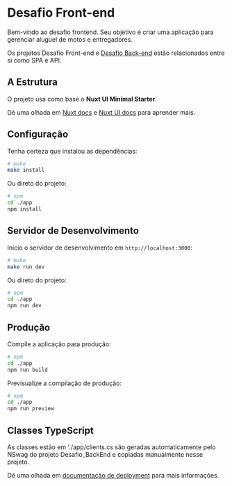 # Desafio Front-end

Bem-vindo ao desafio frontend. Seu objetivo é criar uma aplicação para gerenciar aluguel de motos e entregadores.

Os projetos Desafio Front-end e [Desafio Back-end]() estão relacionados entre si como SPA e API.

## A Estrutura

O projeto usa como base o __Nuxt UI Minimal Starter__.

Dê uma olhada em [Nuxt docs](https://nuxt.com/docs/getting-started/introduction) e [Nuxt UI docs](https://ui.nuxt.com) para aprender mais.

## Configuração

Tenha certeza que instalou as dependências:

```bash
# make
make install
```

Ou direto do projeto:

```bash
# npm
cd ./app
npm install
```

## Servidor de Desenvolvimento

Inicio o servidor de desenvolvimento em `http://localhost:3000`:

```bash
# make
make run dev
```

Ou direto do projeto:

```bash
# npm
cd ./app
npm run dev
```

## Produção

Compile a aplicação para produção:

```bash
# npm
cd ./app
npm run build
```

Previsualize a compilação de produção:

```bash
# npm
cd ./app
npm run preview
```

## Classes TypeScript

As classes estão em './app/clients.cs são geradas automaticamente pelo NSwag do projeto Desafio_BackEnd e copiadas manualmente nesse projeto.

Dê uma olhada em [documentação de deployment](https://nuxt.com/docs/getting-started/deployment) para mais informações.
